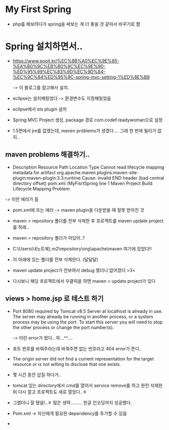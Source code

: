﻿# My First Spring

* php를 해보려다가 spring을 써보는 게 더 좋을 것 같아서 바꾸기로 함

# Spring 설치하면서..

  * https://www.popit.kr/%EC%8B%A0%EC%9E%85-%EA%B0%9C%EB%B0%9C%EC%9E%90-%ED%95%99%EC%83%9D%EC%9D%84-%EC%9C%84%ED%95%9C-spring-mvc-setting-1%ED%8E%B8

    -> 이 블로그를 참고해서 설치.

  * eclipse는 설치해뒀었다 -> 환경변수도 지정해뒀었음

  * eclipse에서 sts plugin 설치

  * Spring MVC Project 생성, package 경로 com.codef.readywoman으로 설정

  * 1.5편에서 jre를 없앴는데, maven problems가 생겼다.... 그래 한 번에 될리가 없지..

  ## maven problems 해결하기..

  * Description Resource Path Location Type Cannot read lifecycle mapping metadata for artifact org.apache.maven.plugins:maven-site-plugin:maven-plugin:3.3:runtime Cause: invalid END header (bad central directory offset) pom.xml /MyFisrtSpring line 1 Maven Project Build Lifecycle Mapping Problem

  -> 이런 에러가 뜸

  * pom.xml에 뜨는 에러 -> maven plugin을 다운받을 때 잘못 받아진 것

  * maven > repository 폴더를 전부 삭제한 후 프로젝트를 maven update project를 하래..

  * maven > repository 폴더가 어딨어..?

  * C:\Users\(내노트북)\.m2\repository\org\apache\maven 여기에 있었다!!

  * 이 아래에 있는 폴더를 전부 삭제한다. (달달달)

  * maven update project가 안보여서 debug 했더니 없어졌다 >3<

  * 다시보니 해당 프로젝트에서 우클릭을 하면 maven > update project가 있다 

  ## views > home.jsp 로 테스트 하기

  * Port 8080 required by Tomcat v8.5 Server at localhost is already in use. The server may already be running in another process, or a system process may be using the port. To start this server you will need to stop the other process or change the port number(s).

    -> 이런 error가 떴다.. 하...^^....

  * 포트 번호를 바꿔주라는데 바꿔주면 없는 번호라고 404 error가 뜬다..

  * The origin server did not find a current representation for the target resource or is not willing to disclose that one exists. 

  * 몇 시간 동안 삽질 하다가..

  * tomcat 있는 directory에서 cmd를 열어서 service remove를 하고 완전 삭제한 뒤 다시 깔고 프로젝트도 새로 열었다..ㅎ

  * 그랬더니 잘 됐음!..ㅎ 많은 생략......... 한글 인코딩까지 성공했다.

  * Pom.xml -> 자신에게 필요한 dependency를 추가할 수 있음

  * 